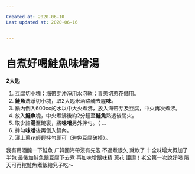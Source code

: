 ```yaml
---

Created at: 2020-06-10
Last updated at: 2020-06-16


---
```


# 自煮好喝鮭魚味增湯


**2大匙**

1. 豆腐切小塊；海帶芽沖淨用水泡軟；青蔥切蔥花備用。
2. **鮭魚**洗淨切小塊，取2大匙米酒略醃去腥**味**。
3. 鍋內倒入600cc的水以中大火煮沸，放入海帶芽及豆腐，中火再次煮沸。
4. 放入**鮭魚**塊，中火煮沸後約2分鐘至**鮭魚**熟透後關火。
5. 取少許**湯**至碗裏，將**味噌**另外拌勻。（ ... 
6. 拌勻**味噌**後再倒入鍋內。
7. 灑上蔥花輕輕拌勻即可（避免豆腐破掉）。

我有用酒醃一下鮭魚
ㄏ韓國海帶沒有先泡 不過煮很久 就軟了
十全味增大概加了半包
最後加鮭魚跟豆腐下去煮
再加味增跟味精
蔥花
讚讚！老公第一次說好喝
隔天可再挖鮭魚煮飯給兒子吃～

